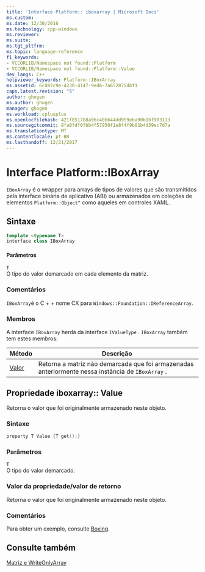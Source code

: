 ```yaml
---
title: 'Interface Platform:: iboxarray | Microsoft Docs'
ms.custom: 
ms.date: 12/30/2016
ms.technology: cpp-windows
ms.reviewer: 
ms.suite: 
ms.tgt_pltfrm: 
ms.topic: language-reference
f1_keywords:
- VCCORLIB/Namespace not found::Platform
- VCCORLIB/Namespace not found::Platform::Value
dev_langs: C++
helpviewer_keywords: Platform::IBoxArray
ms.assetid: 6cd82c9e-4230-4147-9edb-7a652875dbf1
caps.latest.revision: "5"
author: ghogen
ms.author: ghogen
manager: ghogen
ms.workload: cplusplus
ms.openlocfilehash: 421f8517b8a96c40bb44dd959eba90b1bf903113
ms.sourcegitcommit: 8fa8fdf0fbb4f57950f1e8f4f9b81b4d39ec7d7a
ms.translationtype: MT
ms.contentlocale: pt-BR
ms.lasthandoff: 12/21/2017
---
```

# <a name="platformiboxarray-interface"></a>Interface Platform::IBoxArray
`IBoxArray` é o wrapper para arrays de tipos de valores que são transmitidos pela interface binária de aplicativo (ABI) ou armazenados em coleções de elementos `Platform::Object^` como aqueles em controles XAML.  
  
## <a name="syntax"></a>Sintaxe  
  
```cpp  
template <typename T>  
interface class IBoxArray  
```  
  
#### <a name="parameters"></a>Parâmetros  
 `T`  
 O tipo do valor demarcado em cada elemento da matriz.  
  
### <a name="remarks"></a>Comentários  
 `IBoxArray`é o C + + nome CX para `Windows::Foundation::IReferenceArray`.  
  
### <a name="members"></a>Membros  
 A interface `IBoxArray` herda da interface `IValueType` . `IBoxArray` também tem estes membros:  
  
|Método|Descrição|  
|------------|-----------------|  
|[Valor](#value)|Retorna a matriz não demarcada que foi armazenadas anteriormente nessa instância de `IBoxArray` .|  

## <a name="value"></a>Propriedade iboxarray:: Value
Retorna o valor que foi originalmente armazenado neste objeto.  
  
### <a name="syntax"></a>Sintaxe  
  
```cpp  
property T Value {T get();}  
```  
  
### <a name="parameters"></a>Parâmetros  
 `T`  
 O tipo do valor demarcado.  
  
### <a name="property-valuereturn-value"></a>Valor da propriedade/valor de retorno  
 Retorna o valor que foi originalmente armazenado neste objeto.  
  
### <a name="remarks"></a>Comentários  
 Para obter um exemplo, consulte [Boxing](../cppcx/boxing-c-cx.md).  
  
  
## <a name="see-also"></a>Consulte também  
 [Matriz e WriteOnlyArray](../cppcx/array-and-writeonlyarray-c-cx.md)